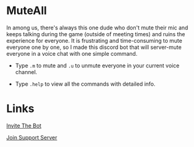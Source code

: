 # MuteAll

In among us, there's always this one dude who don't mute their mic and keeps talking during the game (outside of meeting times) and ruins the experience for everyone. It is frustrating and time-consuming to mute everyone one by one, so I made this discord bot that will server-mute everyone in a voice chat with one simple command.
  
  - Type ```.m``` to mute and ```.u``` to unmute everyone in your current voice channel.
  
  - Type ```.help``` to view all the commands with detailed info.


# Links
[Invite The Bot](https://discord.com/oauth2/authorize?client_id=757369495953342593&scope=bot&permissions=12659776)

[Join Support Server](https://discord.gg/8hrhffR6aX)
